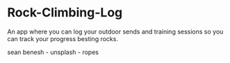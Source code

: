 # Rock-Climbing-Log
An app where you can log your outdoor sends and training sessions so you can track your progress besting rocks.



sean benesh - unsplash - ropes